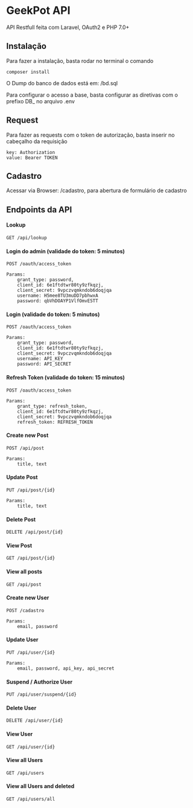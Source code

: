 # GeekPot API

API Restfull feita com Laravel, OAuth2 e PHP 7.0+

## Instalação
Para fazer a instalação, basta rodar no terminal o comando

`composer install`

O Dump do banco de dados está em: /bd.sql

Para configurar o acesso a base, basta configurar as diretivas com o prefixo DB_ no arquivo .env

## Request
Para fazer as requests com o token de autorização, basta inserir no cabeçalho da requisição
```
key: Authorization
value: Bearer TOKEN
```

## Cadastro
Acessar via Browser: /cadastro, para abertura de formulário de cadastro

## Endpoints da API

#### Lookup
`GET /api/lookup`

#### Login do admin (validade do token: 5 minutos)
`POST /oauth/access_token`
```
Params:
    grant_type: password,
    client_id: 6e1ftdtwr80ty9zfkqzj,
    client_secret: 9vpczvqmkndob6doqjqa
    username: H5mee8TU3muDD7pbhwxA
    password: qbVhDOAYP1VlfOmvE5TT
```

#### Login (validade do token: 5 minutos)
`POST /oauth/access_token`
```
Params:
    grant_type: password,
    client_id: 6e1ftdtwr80ty9zfkqzj,
    client_secret: 9vpczvqmkndob6doqjqa
    username: API_KEY
    password: API_SECRET
```

#### Refresh Token  (validade do token: 15 minutos)
`POST /oauth/access_token`
```
Params:
    grant_type: refresh_token,
    client_id: 6e1ftdtwr80ty9zfkqzj,
    client_secret: 9vpczvqmkndob6doqjqa
    refresh_token: REFRESH_TOKEN
```

#### Create new Post
`POST /api/post`
```
Params:
    title, text
```

#### Update Post
`PUT /api/post/{id}`
```
Params:
    title, text
```

#### Delete Post
`DELETE /api/post/{id}`

#### View Post
`GET /api/post/{id}`

#### View all posts
`GET /api/post`


#### Create new User
`POST /cadastro`
```
Params:
    email, password
```

#### Update User
`PUT /api/user/{id}`
```
Params:
    email, password, api_key, api_secret
```

#### Suspend / Authorize User
`PUT /api/user/suspend/{id}`

#### Delete User
`DELETE /api/user/{id}`

#### View User
`GET /api/user/{id}`

#### View all Users
`GET /api/users`

#### View all Users and deleted
`GET /api/users/all`

